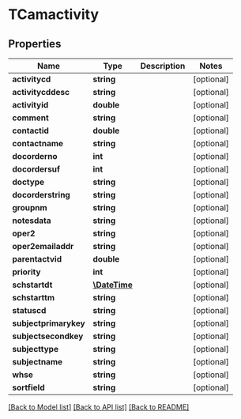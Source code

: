 # TCamactivity

## Properties
Name | Type | Description | Notes
------------ | ------------- | ------------- | -------------
**activitycd** | **string** |  | [optional] 
**activitycddesc** | **string** |  | [optional] 
**activityid** | **double** |  | [optional] 
**comment** | **string** |  | [optional] 
**contactid** | **double** |  | [optional] 
**contactname** | **string** |  | [optional] 
**docorderno** | **int** |  | [optional] 
**docordersuf** | **int** |  | [optional] 
**doctype** | **string** |  | [optional] 
**docorderstring** | **string** |  | [optional] 
**groupnm** | **string** |  | [optional] 
**notesdata** | **string** |  | [optional] 
**oper2** | **string** |  | [optional] 
**oper2emailaddr** | **string** |  | [optional] 
**parentactvid** | **double** |  | [optional] 
**priority** | **int** |  | [optional] 
**schstartdt** | [**\DateTime**](\DateTime.md) |  | [optional] 
**schstarttm** | **string** |  | [optional] 
**statuscd** | **string** |  | [optional] 
**subjectprimarykey** | **string** |  | [optional] 
**subjectsecondkey** | **string** |  | [optional] 
**subjecttype** | **string** |  | [optional] 
**subjectname** | **string** |  | [optional] 
**whse** | **string** |  | [optional] 
**sortfield** | **string** |  | [optional] 

[[Back to Model list]](../README.md#documentation-for-models) [[Back to API list]](../README.md#documentation-for-api-endpoints) [[Back to README]](../README.md)


